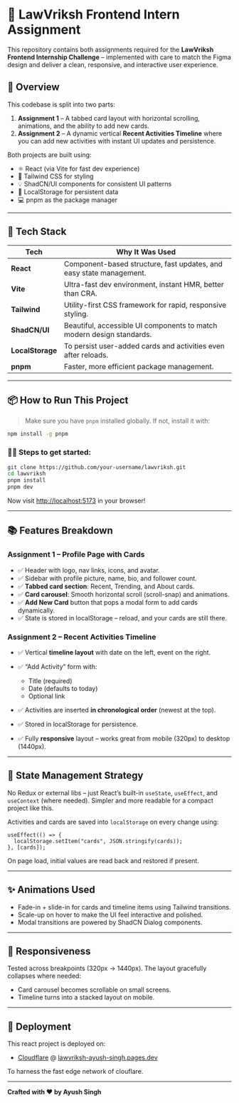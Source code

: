 # 🚀 LawVriksh Frontend Intern Assignment

This repository contains both assignments required for the **LawVriksh Frontend Internship Challenge** – implemented with care to match the Figma design and deliver a clean, responsive, and interactive user experience.

## 📁 Overview

This codebase is split into two parts:

1. **Assignment 1** – A tabbed card layout with horizontal scrolling, animations, and the ability to add new cards.
2. **Assignment 2** – A dynamic vertical **Recent Activities Timeline** where you can add new activities with instant UI updates and persistence.

Both projects are built using:

- ⚛️ React (via Vite for fast dev experience)
- 🎨 Tailwind CSS for styling
- 💡 ShadCN/UI components for consistent UI patterns
- 💾 LocalStorage for persistent data
- 💻 pnpm as the package manager

---

## 🔧 Tech Stack

| Tech         | Why It Was Used |
|--------------|------------------|
| **React**    | Component-based structure, fast updates, and easy state management. |
| **Vite**     | Ultra-fast dev environment, instant HMR, better than CRA. |
| **Tailwind** | Utility-first CSS framework for rapid, responsive styling. |
| **ShadCN/UI**| Beautiful, accessible UI components to match modern design standards. |
| **LocalStorage** | To persist user-added cards and activities even after reloads. |
| **pnpm**     | Faster, more efficient package management. |

---

## 📦 How to Run This Project

> Make sure you have `pnpm` installed globally. If not, install it with:
```bash
npm install -g pnpm
````

### 🏃‍♂️ Steps to get started:

```bash
git clone https://github.com/your-username/lawvriksh.git
cd lawvriksh
pnpm install
pnpm dev
```

Now visit [http://localhost:5173](http://localhost:5173) in your browser!

---

## 📚 Features Breakdown

### Assignment 1 – Profile Page with Cards

* ✅ Header with logo, nav links, icons, and avatar.
* ✅ Sidebar with profile picture, name, bio, and follower count.
* ✅ **Tabbed card section**: Recent, Trending, and About cards.
* ✅ **Card carousel**: Smooth horizontal scroll (scroll-snap) and animations.
* ✅ **Add New Card** button that pops a modal form to add cards dynamically.
* ✅ State is stored in localStorage – reload, and your cards are still there.

### Assignment 2 – Recent Activities Timeline

* ✅ Vertical **timeline layout** with date on the left, event on the right.
* ✅ “Add Activity” form with:

  * Title (required)
  * Date (defaults to today)
  * Optional link
* ✅ Activities are inserted **in chronological order** (newest at the top).
* ✅ Stored in localStorage for persistence.
* ✅ Fully **responsive** layout – works great from mobile (320px) to desktop (1440px).

---

## 🧠 State Management Strategy

No Redux or external libs – just React’s built-in `useState`, `useEffect`, and `useContext` (where needed). Simpler and more readable for a compact project like this.

Activities and cards are saved into `localStorage` on every change using:

```tsx
useEffect(() => {
  localStorage.setItem("cards", JSON.stringify(cards));
}, [cards]);
```

On page load, initial values are read back and restored if present.

---

## ✨ Animations Used

* Fade-in + slide-in for cards and timeline items using Tailwind transitions.
* Scale-up on hover to make the UI feel interactive and polished.
* Modal transitions are powered by ShadCN Dialog components.

---

## 📐 Responsiveness

Tested across breakpoints (320px → 1440px). The layout gracefully collapses where needed:

* Card carousel becomes scrollable on small screens.
* Timeline turns into a stacked layout on mobile.

---

## 🚀 Deployment

This react project is deployed on:

* [Cloudflare](https://lawvriksh-ayush-singh.pages.dev/) @ [lawvriksh-ayush-singh.pages.dev](https://lawvriksh-ayush-singh.pages.dev/)

To harness the fast edge network of clouflare.

---

**Crafted with ❤️ by Ayush Singh**
